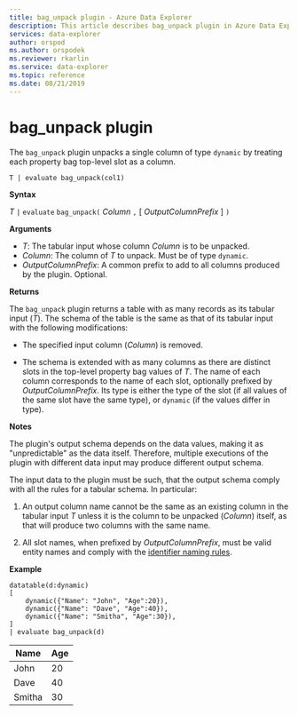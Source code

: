 ```yaml
---
title: bag_unpack plugin - Azure Data Explorer
description: This article describes bag_unpack plugin in Azure Data Explorer.
services: data-explorer
author: orspod
ms.author: orspodek
ms.reviewer: rkarlin
ms.service: data-explorer
ms.topic: reference
ms.date: 08/21/2019
---
```

# bag_unpack plugin

The `bag_unpack` plugin unpacks a single column of type `dynamic`
by treating each property bag top-level slot as a column.

    T | evaluate bag_unpack(col1)

**Syntax**

*T* `|` `evaluate` `bag_unpack(` *Column* `,` [ *OutputColumnPrefix* ] `)`

**Arguments**

* *T*: The tabular input whose column *Column* is to be unpacked.
* *Column*: The column of *T* to unpack. Must be of type `dynamic`.
* *OutputColumnPrefix*: A common prefix to add to all columns produced by the plugin.
  Optional.

**Returns**

The `bag_unpack` plugin returns a table with as many records as its tabular
input (*T*). The schema of the table is the same as that of its tabular input with
the following modifications:

* The specified input column (*Column*) is removed.

* The schema is extended with as many columns as there are distinct slots in
  the top-level property bag values of *T*. The name of each column corresponds
  to the name of each slot, optionally prefixed by *OutputColumnPrefix*. Its
  type is either the type of the slot (if all values of the same slot have the
  same type), or `dynamic` (if the values differ in type).

**Notes**

The plugin's output schema depends on the data values, making it as "unpredictable"
as the data itself. Therefore, multiple executions of the plugin with different
data input may produce different output schema.

The input data to the plugin must be such, that the output schema comply with
all the rules for a tabular schema. In particular:

1. An output column name cannot be the same as an existing column in the tabular
   input *T* unless it is the column to be unpacked (*Column*) itself,
   as that will produce two columns with the same name.

2. All slot names, when prefixed by *OutputColumnPrefix*, must be valid
   entity names and comply with the [identifier naming rules](./schema-entities/entity-names.md#identifier-naming-rules).

**Example**

<!-- csl: https://help.kusto.windows.net:443/Samples -->
```kusto
datatable(d:dynamic)
[
    dynamic({"Name": "John", "Age":20}),
    dynamic({"Name": "Dave", "Age":40}),
    dynamic({"Name": "Smitha", "Age":30}),
]
| evaluate bag_unpack(d)
```

|Name  |Age|
|------|---|
|John  |20 |
|Dave  |40 |
|Smitha|30 |
